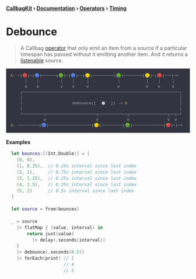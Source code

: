 #### [CallbagKit][Callbag] › [Documentation][Documentation] › [Operators][Operators] › [Timing][Timing]
# Debounce
> A Callbag [operator][Operators] that only emit an item from a source if a
> particular timespan has passed without it emitting another item. And it returns
> a [listenable][Sources] source.

<img src="./Debounce.png">

<!-- ```swift
A: ─(🔴)─(🔵)──────(🟢)─(🔵)──(🟡)─────────(🟢)────────(🟡)─(🔴)───|─>
      │    │         │    │     │            │           │    │     │
      ⅴ    ⅴ         ⅴ    ⅴ     ⅴ            ⅴ           ⅴ    ⅴ     ⅴ
    ┌──────────────────────────────────────────────────────────────────┐
    │                                                                  │
    │                     debounce([  ⏱️  ]) -> B                      │
    │                                                                  │
    └─────────┬─────────────────────┬────────────┬────────────────┬──┬─┘
              ⅴ                     ⅴ            ⅴ                ⅴ  ⅴ
B: ─────────(🔵)──────────────────(🟡)─────────(🟢)─────────────(🔴)─|─>
``` -->

**Examples**

```swift
  let bounces:[(Int,Double)] = [
    (0, 0),
    (1, 0.25),  // 0.25s interval since last index
    (2, 1),     // 0.75s interval since last index
    (3, 1.25),  // 0.25s interval since last index
    (4, 1.5),   // 0.25s interval since last index
    (5, 2)      // 0.5s interval since last index
  ]

  let source = from(bounces)

  _ = source
    |> flatMap { (value, interval) in
        return just(value)
          |> delay(.seconds(interval))
    }
    |> debounce(.seconds(0.5))
    |> forEach(print) // 1
                      // 4
                      // 5
```

[Callbag]: <../../../README.md> (Callbag)
[Documentation]: <../../README.md> (Documentation)
[Operators]: <../README.md> (Operators)
[Timing]: <./README.md> (Timing)

[Sources]: <../../Sources/README.md> (Sources)